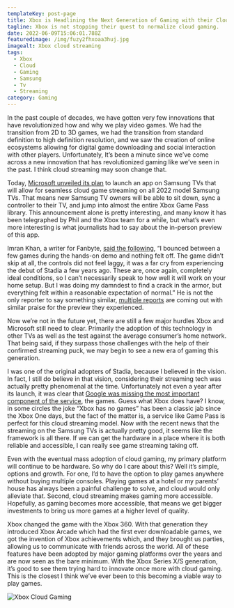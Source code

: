 ```yaml
---
templateKey: post-page
title: Xbox is Headlining the Next Generation of Gaming with their Cloud Streaming
tagline: Xbox is not stopping their quest to normalize cloud gaming.
date: 2022-06-09T15:06:01.788Z
featuredimage: /img/fuzy2fhxoaa3huj.jpg
imagealt: Xbox cloud streaming
tags:
  - Xbox
  - Cloud
  - Gaming
  - Samsung
  - Tv
  - Streaming
category: Gaming
---
```

In the past couple of decades, we have gotten very few innovations that have revolutionized how and why we play video games. We had the transition from 2D to 3D games, we had the transition from standard definition to high definition resolution, and we saw the creation of online ecosystems allowing for digital game downloading and social interaction with other players. Unfortunately, It’s been a minute since we’ve come across a new innovation that has revolutionized gaming like we’ve seen in the past. I think cloud streaming may soon change that.

Today, [Microsoft unveiled its plan](https://news.xbox.com/en-us/2022/06/09/whats-next-for-gaming/) to launch an app on Samsung TVs that will allow for seamless cloud game streaming on all 2022 model Samsung TVs. That means new Samsung TV owners will be able to sit down, sync a controller to their TV, and jump into almost the entire Xbox Game Pass library. This announcement alone is pretty interesting, and many know it has been telegraphed by Phil and the Xbox team for a while, but what’s even more interesting is what journalists had to say about the in-person preview of this app.

Imran Khan, a writer for Fanbyte, [said the following](https://www.fanbyte.com/news/we-played-the-native-game-pass-app-on-samsung-tvs/), “I bounced between a few games during the hands-on demo and nothing felt off. The game didn’t skip at all, the controls did not feel laggy, it was a far cry from experiencing the debut of Stadia a few years ago. These are, once again, completely ideal conditions, so I can’t necessarily speak to how well it will work on your home setup. But I was doing my damndest to find a crack in the armor, but everything felt within a reasonable expectation of normal.” He is not the only reporter to say something similar, [multiple reports](https://www.theverge.com/2022/6/9/23132560/hands-on-xbox-cloud-game-streaming-game-pass-tv-app) are coming out with similar praise for the preview they experienced.

Now we’re not in the future yet, there are still a few major hurdles Xbox and Microsoft still need to clear. Primarily the adoption of this technology in other TVs as well as the test against the average consumer’s home network. That being said, if they surpass those challenges with the help of their confirmed streaming puck, we may begin to see a new era of gaming this generation.

I was one of the original adopters of Stadia, because I believed in the vision. In fact, I still do believe in that vision, considering their streaming tech was actually pretty phenomenal at the time. Unfortunately not even a year after its launch, it was clear that [Google was missing the most important component of the service](https://www.wired.com/story/google-should-kill-stadia/), the games. Guess what Xbox does have? I know, in some circles the joke “Xbox has no games” has been a classic jab since the Xbox One days, but the fact of the matter is, a service like Game Pass is perfect for this cloud streaming model. Now with the recent news that the streaming on the Samsung TVs is actually pretty good, it seems like the framework is all there. If we can get the hardware in a place where it is both reliable and accessible, I can really see game streaming taking off.

Even with the eventual mass adoption of cloud gaming, my primary platform will continue to be hardware. So why do I care about this? Well it’s simple, options and growth. For one, I’d to have the option to play games anywhere without buying multiple consoles. Playing games at a hotel or my parents’ house has always been a painful challenge to solve, and cloud would only alleviate that. Second, cloud streaming makes gaming more accessible. Hopefully, as gaming becomes more accessible, that means we get bigger investments to bring us more games at a higher level of quality.

Xbox changed the game with the Xbox 360. With that generation they introduced Xbox Arcade which had the first ever downloadable games, we got the invention of Xbox achievements which, and they brought us parties, allowing us to communicate with friends across the world. All of these features have been adopted by major gaming platforms over the years and are now seen as the bare minimum. With the Xbox Series X/S generation, it’s good to see them trying hard to innovate once more with cloud gaming. This is the closest I think we’ve ever been to this becoming a viable way to play games.

![Xbox Cloud Gaming](/img/cloudgaming_letterbox.scale-200.bb743a61.png "Xbox Cloud Gaming")